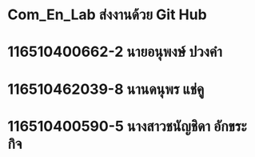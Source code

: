 # Com_En_Lab ส่งงานด้วย Git Hub
# 116510400662-2 นายอนุพงษ์ ปวงคำ
# 116510462039-8 นานดนุพร แช่คู
# 116510400590-5 นางสาวชนัญชิดา อักขระกิจ
